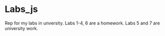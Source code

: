 # Labs_js
 Rep for my labs in unversity.
 Labs 1-4, 6 are a homework.
 Labs 5 and 7 are university work.

